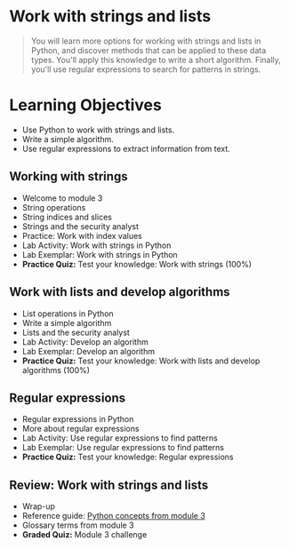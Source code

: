# Work with strings and lists
> You will learn more options for working with strings and lists in Python, and discover methods that can be applied to these data types. You'll apply this knowledge to write a short algorithm. Finally, you'll use regular expressions to search for patterns in strings.
# Learning Objectives
- Use Python to work with strings and lists.
- Write a simple algorithm.
- Use regular expressions to extract information from text.
## Working with strings
- Welcome to module 3
- String operations
- String indices and slices
- Strings and the security analyst
- Practice: Work with index values
- Lab Activity: Work with strings in Python
- Lab Exemplar: Work with strings in Python
- **Practice Quiz:** Test your knowledge: Work with strings (100%)
## Work with lists and develop algorithms
- List operations in Python
- Write a simple algorithm
- Lists and the security analyst
- Lab Activity: Develop an algorithm
- Lab Exemplar: Develop an algorithm
- **Practice Quiz:** Test your knowledge: Work with lists and develop algorithms (100%)
## Regular expressions
- Regular expressions in Python
- More about regular expressions
- Lab Activity: Use regular expressions to find patterns
- Lab Exemplar: Use regular expressions to find patterns
- **Practice Quiz:** Test your knowledge: Regular expressions
## Review: Work with strings and lists
- Wrap-up
- Reference guide: [Python concepts from module 3](https://github.com/KailaniBailey/Google-Cybersecurity-Professional-Certificate/blob/main/Course%207%3A%20Automate%20Cybersecurity%20Tasks%20with%20Python/Week%203%3A%20Work%20with%20strings%20and%20lists/Python%20concepts%20from%20module%203.pdf)
- Glossary terms from module 3
- **Graded Quiz:** Module 3 challenge
